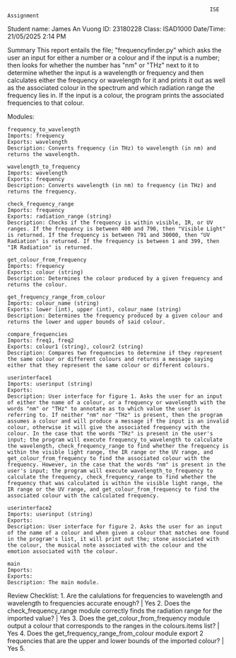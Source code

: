                                                                     ISE Assignment
Student name: James An Vuong
ID: 23180228
Class: ISAD1000
Date/Time: 21/05/2025 2:14 PM

Summary
    This report entails the file; "frequencyfinder.py" which asks the user an input for either a number or a colour and if the input is a number; then looks for whether the number has "nm" or "THz" next to it to determine whether the input is a wavelength or frequency and then calculates either the frequency or wavelength for it and prints it out as well as the associated colour in the spectrum and which radiation range the frequency lies in. If the input is a colour, the program prints the associated frequencies to that colour. 

Modules:

    frequency_to_wavelength
    Imports: frequency
    Exports: wavelength
    Description: Converts frequency (in THz) to wavelength (in nm) and returns the wavelength.

    wavelength_to_frequency
    Imports: wavelength
    Exports: frequency
    Description: Converts wavelength (in nm) to frequency (in THz) and returns the frequency.

    check_frequency_range
    Imports: frequency
    Exports: radiation_range (string)
    Description: Checks if the frequency is within visible, IR, or UV ranges. If the frequency is between 400 and 790, then "Visible Light" is returned. If the frequency is between 791 and 30000, then "UV Radiation" is returned. If the frequency is between 1 and 399, then "IR Radiation" is returned.

    get_colour_from_frequency
    Imports: frequency
    Exports: colour (string)
    Description: Determines the colour produced by a given frequency and returns the colour.

    get_frequency_range_from_colour
    Imports: colour_name (string)
    Exports: lower (int), upper (int), colour_name (string)
    Description: Determines the frequency produced by a given colour and returns the lower and upper bounds of said colour.

    compare_frequencies
    Imports: freq1, freq2
    Exports: colour1 (string), colour2 (string)
    Description: Compares two frequencies to determine if they represent the same colour or different colours and returns a message saying either that they represent the same colour or different colours.

    userinterface1
    Imports: userinput (string)
    Exports: 
    Description: User interface for figure 1. Asks the user for an input of either the name of a colour, or a frequency or wavelength with the words "nm" or "THz" to annotate as to which value the user is referring to. If neither "nm" nor "THz" is present, then the program assumes a colour and will produce a message if the input is an invalid colour, otherwise it will give the associated frequency with the colour. In the case that the words "THz" is present in the user's input; the program will execute frequency_to_wavelength to calculate the wavelength, check_frequency_range to find whether the frequency is within the visible light range, the IR range or the UV range, and get_colour_from_frequency to find the associated colour with the frequency. However, in the case that the words "nm" is present in the user's input; the program will execute wavelength_to_frequency to calculate the frequency, check_frequency_range to find whether the frequency that was calculated is within the visible light range, the IR range or the UV range, and get_colour_from_frequency to find the associated colour with the calculated frequency.

    userinterface2
    Imports: userinput (string)
    Exports: 
    Description: User interface for figure 2. Asks the user for an input of the name of a colour and when given a colour that matches one found in the program's list, it will print out the; stone associated with the colour, the musical note associated with the colour and the emotion associated with the colour.

    main
    Imports:
    Exports:
    Description: The main module.

Review Checklist:
    1. Are the calulations for frequencies to wavelength and wavelength to frequencies accurate enough?  | Yes
    2. Does the check_frequency_range module correctly finds the radiation range for the imported value?    | Yes
    3. Does the get_colour_from_frequency module output a colour that corresponds to the ranges in the colours.items list?  | Yes
    4. Does the get_frequency_range_from_colour module export 2 frequencies that are the upper and lower bounds of the imported colour?     | Yes
    5. 